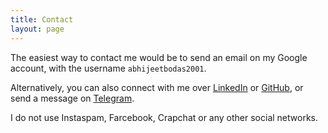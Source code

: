 ```yaml
---
title: Contact
layout: page
---
```


The easiest way to contact me would be to send an email on my Google account,
with the username `abhijeetbodas2001`.

Alternatively, you can also connect with me over
[LinkedIn](https://www.linkedin.com/in/abhijeet-bodas-b1ba17190/) or
[GitHub](https://github.com/abhijeetbodas2001/), or send a message on
[Telegram](https://telegram.me/abhijeetbodas2001).

I do not use Instaspam, Farcebook, Crapchat or any other social networks.
